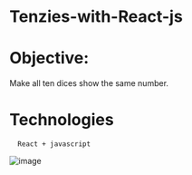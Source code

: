 # Tenzies-with-React-js
# Objective:
Make all ten dices show the same number.
# Technologies
```
  React + javascript
```
![image](https://user-images.githubusercontent.com/67235854/231886318-a4a342c2-46db-43d5-9ea8-4803c62c3e08.png)
